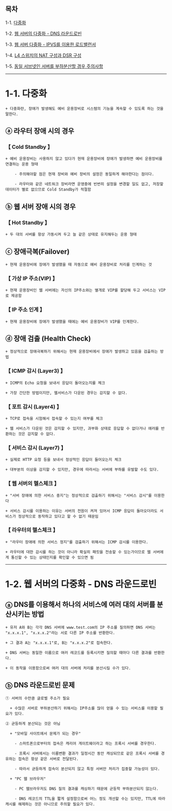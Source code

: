 ## 목차

1-1. [다중화](#1-1-다중화)

1-2. [웹 서버의 다중화 - DNS 라운드로빈](#1-2-웹-서버의-다중화---dns-라운드로빈)

1-3. [웹 서버 다중화 - IPVS를 이용한 로드밸런서](#)

1-4. [L4 스위치의 NAT 구성과 DSR 구성](#)

1-5. [동일 서브넷인 서버를 부하분산할 경우 주의사항](#)

---

# 1-1. 다중화

```
+ 다중화란, 장애가 발생해도 예비 운용장비로 시스템의 기능을 계속할 수 있도록 하는 것을 말한다.
```

## ⓐ 라우터 장애 시의 경우

### 【 Cold Standby 】

```
+ 예비 운용장비는 사용하지 않고 있다가 현재 운용장비에 장애가 발생하면 예비 운용장비를 연결하는 운용 형태

    - 주의해야할 점은 현재 장비와 예비 장비의 설정은 동일하게 해야한다는 점이다.

    - 라우터와 같은 네트워크 장비라면 운영중에 빈번히 설정을 변경할 일도 없고, 저장할 데이터가 별로 없으므로 Cold Standby가 적절함
```

## ⓑ 웹 서버 장애 시의 경우

### 【 Hot Standby 】
```
+ 두 대의 서버를 항상 가동시켜 두고 늘 같은 상태로 유지해두는 운용 형태
```

## ⓒ 장애극복(Failover)

```
+ 현재 운용장비에 장애가 발생했을 때 자동으로 예비 운용장비로 처리를 인계하는 것
```

### 【 가상 IP 주소(VIP) 】
```
+ 현재 운용장비인 웹 서버에는 자신의 IP주소와는 별개로 VIP를 할당해 두고 서비스는 VIP로 제공함
```
### 【 IP 주소 인계 】
```
+ 현재 운용장비에 장애가 발생했을 때에는 예비 운용장비가 VIP를 인계한다.
```

## ⓓ 장애 검출 (Health Check)
```
+ 정상적으로 장애극복하기 위해서는 현재 운용장비에서 장애가 발생하고 있음을 검출하는 방법
```

### 【 ICMP 감시 (Layer3) 】

```
+ ICMP의 Echo 요청을 보내서 응답이 돌아오는지를 체크

+ 가장 간단한 방법이지만, 웹서비스가 다운된 경우는 감지할 수 없다.
```

### 【 포트 감시 (Layer4) 】
```
+ TCP로 접속을 시험해서 접속할 수 있는지 여부를 체크

+ 웹 서비스가 다운된 것은 감지할 수 있지만, 과부화 상태로 응답할 수 없다거나 에러를 반환하는 것은 감지할 수 없다.
```

### 【 서비스 감시 (Layer7) 】
```
+ 실제로 HTTP 요청 등을 보내서 정상적인 응답이 들어오는지 체크

+ 대부분의 이상을 감지할 수 있지만, 경우에 따라서는 서버에 부하를 유발할 수도 있다.
```

### 【 웹 서버의 헬스체크 】
```
+ "서버 장애에 의한 서비스 중지"는 정상적으로 검출하기 위해서는 "서비스 감시"를 이용한다

+ 서비스 감시를 이용하는 이유는 서버의 전원이 켜져 있어서 ICMP 응답이 돌아오더라도 서비스가 정상적으로 동작하고 있다고 할 수 없기 때문임
```  

### 【 라우터의 헬스체크 】
```
+ "라우터 장애에 의한 서비스 정지"를 검출하기 위해서는 ICMP 감시를 이용한다.

+ 라우터에 대한 감시를 하는 것이 아니라 확실히 패킷을 전송할 수 있는가이므로 웹 서버에게 통신할 수 있는 상태인지를 확인할 수 있으면 됨
```

---

# 1-2. 웹 서버의 다중화 -  DNS 라운드로빈 

## ⓐ DNS를 이용해서 하나의 서비스에 여러 대의 서버를 분산시키는 방법
```
+ 유저 A와 B는 각각 DNS 서버에 www.test.com의 IP 주소를 질의하면 DNS 서버는 "x.x.x.1", "x.x.x.2"라는 서로 다른 IP 주소를 반환한다.

+ 그 결과 A는 "x.x.x.1"로, B는 "x.x.x.2"로 접속한다.

+ DNS 서버는 동일한 이름으로 여러 레코드를 등록시키면 질의할 때마다 다른 결과를 반환한다.

+ 이 동작을 이용함으로써 여러 대의 서버에 처리를 분산시킬 수가 있다.
```

## ⓑ DNS 라운드로빈 문제
```
① 서버의 수만큼 글로벌 주소가 필요

  + 수많은 서버로 부하분산하기 위해서는 IP주소를 많이 얻을 수 있는 서비스를 이용할 필요가 있다.

② 균등하게 분산되는 것은 아님 
    
  + "모바일 사이트에서 문제가 되는 경우"

    - 스마트폰으로부터의 접속은 캐리어 게이트웨이라고 하는 프록시 서버를 경우한다.

    - 프록시 서버에서는 이름변환 결과가 일정시간 동안 캐싱되므로 같은 프록시 서버를 경유하는 접속은 항상 같은 서버로 전달된다.

    - 따라서 균등하게 접속이 분산되지 않고 특정 서버만 처리가 집중할 가능성이 있다.

  + "PC 웹 브라우저"

    - PC 웹브라우저도 DNS 질의 결과를 캐싱하기 때문에 균등학 부하분산되지 않는다.

    - DNS 레코드의 TTL을 짧게 설정함으로써 어느 정도 개선할 수는 있지만, TTL에 따라 캐시를 해제하는 것은 아니므로 주의할 필요가 있다.
```